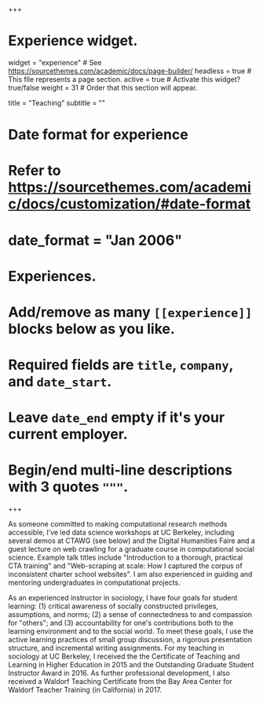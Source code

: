 +++
# Experience widget.
widget = "experience"  # See https://sourcethemes.com/academic/docs/page-builder/
headless = true  # This file represents a page section.
active = true  # Activate this widget? true/false
weight = 31  # Order that this section will appear.

title = "Teaching"
subtitle = ""

# Date format for experience
#   Refer to https://sourcethemes.com/academic/docs/customization/#date-format
# date_format = "Jan 2006"

# Experiences.
#   Add/remove as many `[[experience]]` blocks below as you like.
#   Required fields are `title`, `company`, and `date_start`.
#   Leave `date_end` empty if it's your current employer.
#   Begin/end multi-line descriptions with 3 quotes `"""`.

+++


As someone committed to making computational research methods accessible, I’ve led data science workshops at UC Berkeley, including several demos at CTAWG (see below) and the Digital Humanities Faire and a guest lecture on web crawling for a graduate course in computational social science. Example talk titles include "Introduction to a thorough, practical CTA training" and "Web-scraping at scale: How I captured the corpus of inconsistent charter school websites". I am also experienced in guiding and mentoring undergraduates in computational projects.

As an experienced instructor in sociology, I have four goals for student learning: (1) critical awareness of socially constructed privileges, assumptions, and norms; (2) a sense of connectedness to and compassion for "others"; and (3) accountability for one's contributions both to the learning environment and to the social world. To meet these goals, I use the active learning practices of small group discussion, a rigorous presentation structure, and incremental writing assignments. For my teaching in sociology at UC Berkeley, I received the the Certificate of Teaching and Learning in Higher Education in 2015 and the Outstanding Graduate Student Instructor Award in 2016. As further professional development, I also received a Waldorf Teaching Certificate from the Bay Area Center for Waldorf Teacher Training (in California) in 2017.
